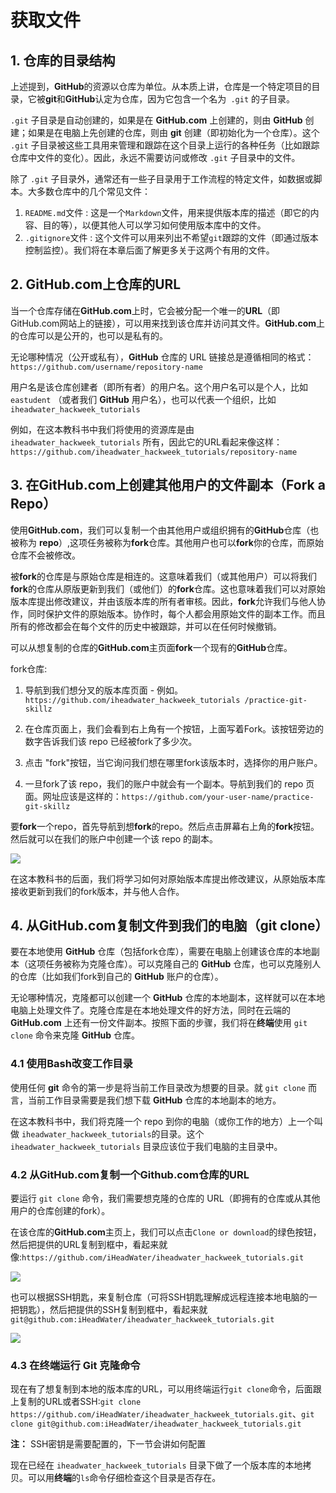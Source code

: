 # 获取文件

## 1. 仓库的目录结构

上述提到，**GitHub**的资源以仓库为单位。从本质上讲，仓库是一个特定项目的目录，它被**git**和**GitHub**认定为仓库，因为它包含一个名为` .git` 的子目录。

`.git` 子目录是自动创建的，如果是在 **GitHub.com** 上创建的，则由 **GitHub** 创建；如果是在电脑上先创建的仓库，则由 **git** 创建（即初始化为一个仓库）。这个 `.git` 子目录被这些工具用来管理和跟踪在这个目录上运行的各种任务（比如跟踪仓库中文件的变化）。因此，永远不需要访问或修改 `.git` 子目录中的文件。

除了 `.git` 子目录外，通常还有一些子目录用于工作流程的特定文件，如数据或脚本。大多数仓库中的几个常见文件：

1. `README.md`文件  : 这是一个`Markdown`文件，用来提供版本库的描述（即它的内容、目的等），以便其他人可以学习如何使用版本库中的文件。
2. `.gitignore`文件 : 这个文件可以用来列出不希望`git`跟踪的文件（即通过版本控制监控）。我们将在本章后面了解更多关于这两个有用的文件。

## 2. GitHub.com上仓库的URL

当一个仓库存储在**GitHub.com**上时，它会被分配一个唯一的**URL**（即GitHub.com网站上的链接），可以用来找到该仓库并访问其文件。**GitHub.com**上的仓库可以是公开的，也可以是私有的。

无论哪种情况（公开或私有），**GitHub** 仓库的 URL 链接总是遵循相同的格式：`https://github.com/username/repository-name`

用户名是该仓库创建者（即所有者）的用户名。这个用户名可以是个人，比如 `eastudent` （或者我们 **GitHub** 用户名），也可以代表一个组织，比如 `iheadwater_hackweek_tutorials`

例如，在这本教科书中我们将使用的资源库是由 `iheadwater_hackweek_tutorials` 所有，因此它的URL看起来像这样：`https://github.com/iheadwater_hackweek_tutorials/repository-name`

## 3. 在GitHub.com上创建其他用户的文件副本（Fork a Repo）

使用**GitHub.com**，我们可以复制一个由其他用户或组织拥有的**GitHub**仓库（也被称为 **repo**）,这项任务被称为**fork**仓库。其他用户也可以**fork**你的仓库，而原始仓库不会被修改。

被**fork**的仓库是与原始仓库是相连的。这意味着我们（或其他用户）可以将我们**fork**的仓库从原版更新到我们（或他们）的**fork**仓库。这也意味着我们可以对原始版本库提出修改建议，并由该版本库的所有者审核。因此，**fork**允许我们与他人协作，同时保护文件的原始版本。协作时，每个人都会用原始文件的副本工作。而且所有的修改都会在每个文件的历史中被跟踪，并可以在任何时候撤销。

可以从想复制的仓库的**GitHub.com**主页面**fork**一个现有的**GitHub**仓库。

fork仓库:

1. 导航到我们想分叉的版本库页面 - 例如。
`https://github.com/iheadwater_hackweek_tutorials
/practice-git-skillz`

2. 在仓库页面上，我们会看到右上角有一个按钮，上面写着Fork。该按钮旁边的数字告诉我们该 repo 已经被fork了多少次。
3. 点击 "fork"按钮，当它询问我们想在哪里fork该版本时，选择你的用户账户。
4. 一旦fork了该 repo，我们的账户中就会有一个副本。导航到我们的 repo 页面。网址应该是这样的：`https://github.com/your-user-name/practice-git-skillz`

要**fork**一个repo，首先导航到想**fork**的repo。然后点击屏幕右上角的**fork**按钮。然后就可以在我们的账户中创建一个该 repo 的副本。

![](../../../img/fork.jpg)

在这本教科书的后面，我们将学习如何对原始版本库提出修改建议，从原始版本库接收更新到我们的fork版本，并与他人合作。

## 4. 从GitHub.com复制文件到我们的电脑（git clone）

要在本地使用 **GitHub** 仓库（包括fork仓库），需要在电脑上创建该仓库的本地副本（这项任务被称为克隆仓库）。可以克隆自己的 **GitHub** 仓库，也可以克隆别人的仓库（比如我们fork到自己的 **GitHub** 账户的仓库）。

无论哪种情况，克隆都可以创建一个 **GitHub** 仓库的本地副本，这样就可以在本地电脑上处理文件了。克隆仓库是在本地处理文件的好方法，同时在云端的 **GitHub.com** 上还有一份文件副本。按照下面的步骤，我们将在**终端**使用 `git clone` 命令来克隆 **GitHub** 仓库。

### 4.1 使用Bash改变工作目录

使用任何 **git** 命令的第一步是将当前工作目录改为想要的目录。就 `git clone` 而言，当前工作目录需要是我们想下载 **GitHub** 仓库的本地副本的地方。

在这本教科书中，我们将克隆一个 repo 到你的电脑（或你工作的地方）上一个叫做 `iheadwater_hackweek_tutorials`的目录。这个 `iheadwater_hackweek_tutorials` 目录应该位于我们电脑的主目录中。

### 4.2 从GitHub.com复制一个Github.com仓库的URL

要运行 `git clone` 命令，我们需要想克隆的仓库的 URL（即拥有的仓库或从其他用户的仓库创建的fork）。

在该仓库的**GitHub.com**主页上，我们可以点击`Clone or download`的绿色按钮，然后把提供的URL复制到框中，看起来就像:`https://github.com/iHeadWater/iheadwater_hackweek_tutorials.git`

![](../../../img/https.jpg)

也可以根据SSH钥匙，来复制仓库（可将SSH钥匙理解成远程连接本地电脑的一把钥匙），然后把提供的SSH复制到框中，看起来就`git@github.com:iHeadWater/iheadwater_hackweek_tutorials.git`

![](../../../img/ssh.jpg)

### 4.3 在终端运行 Git 克隆命令

现在有了想复制到本地的版本库的URL，可以用终端运行`git clone`命令，后面跟上复制的URL或者SSH:`git clone https://github.com/iHeadWater/iheadwater_hackweek_tutorials.git`、`git clone git@github.com:iHeadWater/iheadwater_hackweek_tutorials.git`

**注：** SSH密钥是需要配置的，下一节会讲如何配置

现在已经在 `iheadwater_hackweek_tutorials` 目录下做了一个版本库的本地拷贝。可以用**终端**的`ls`命令仔细检查这个目录是否存在。